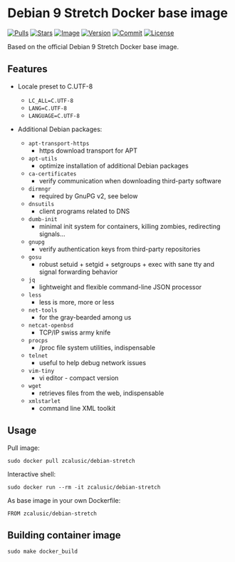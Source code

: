 # Debian 9 Stretch Docker base image

[![Pulls](https://img.shields.io/docker/pulls/zcalusic/debian-stretch.svg)](https://hub.docker.com/r/zcalusic/debian-stretch/)
[![Stars](https://img.shields.io/docker/stars/zcalusic/debian-stretch.svg)](https://hub.docker.com/r/zcalusic/debian-stretch/)
[![Image](https://images.microbadger.com/badges/image/zcalusic/debian-stretch.svg)](https://microbadger.com/images/zcalusic/debian-stretch/)
[![Version](https://images.microbadger.com/badges/version/zcalusic/debian-stretch.svg)](https://microbadger.com/images/zcalusic/debian-stretch/)
[![Commit](https://images.microbadger.com/badges/commit/zcalusic/debian-stretch.svg)](https://microbadger.com/images/zcalusic/debian-stretch/)
[![License](https://images.microbadger.com/badges/license/zcalusic/debian-stretch.svg)](https://microbadger.com/images/zcalusic/debian-stretch/)

Based on the official Debian 9 Stretch Docker base image.

## Features

* Locale preset to C.UTF-8
  * `LC_ALL=C.UTF-8`
  * `LANG=C.UTF-8`
  * `LANGUAGE=C.UTF-8`

* Additional Debian packages:
  * `apt-transport-https`
    * https download transport for APT
  * `apt-utils`
    * optimize installation of additional Debian packages
  * `ca-certificates`
    * verify communication when downloading third-party software
  * `dirmngr`
    * required by GnuPG v2, see below
  * `dnsutils`
    * client programs related to DNS
  * `dumb-init`
    * minimal init system for containers, killing zombies, redirecting signals...
  * `gnupg`
    * verify authentication keys from third-party repositories
  * `gosu`
    * robust setuid + setgid + setgroups + exec with sane tty and signal forwarding behavior
  * `jq`
    * lightweight and flexible command-line JSON processor
  * `less`
    * less is more, more or less
  * `net-tools`
    * for the gray-bearded among us
  * `netcat-openbsd`
    * TCP/IP swiss army knife
  * `procps`
    * /proc file system utilities, indispensable
  * `telnet`
    * useful to help debug network issues
  * `vim-tiny`
    * vi editor - compact version
  * `wget`
    * retrieves files from the web, indispensable
  * `xmlstarlet`
    * command line XML toolkit

## Usage

Pull image:

```
sudo docker pull zcalusic/debian-stretch
```

Interactive shell:

```
sudo docker run --rm -it zcalusic/debian-stretch
```

As base image in your own Dockerfile:

```
FROM zcalusic/debian-stretch
```

## Building container image

```
sudo make docker_build
```

